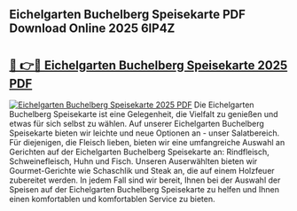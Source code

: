 ## Eichelgarten Buchelberg Speisekarte PDF Download Online 2025 6lP4Z

# <h2><a href="http://gcbcjc3.nevu.top/?p=Eichelgarten+Buchelberg+Speisekarte">🔗 👉🔴 Eichelgarten Buchelberg Speisekarte 2025 PDF</a></h2>

[![Eichelgarten Buchelberg Speisekarte 2025 PDF](https://i.imgur.com/dBaPXMq.png)](http://gcbcjc3.nevu.top/?p=Eichelgarten+Buchelberg+Speisekarte)
Die Eichelgarten Buchelberg Speisekarte ist eine Gelegenheit, die Vielfalt zu genießen und etwas für sich selbst zu wählen. Auf unserer Eichelgarten Buchelberg Speisekarte bieten wir leichte und neue Optionen an - unser Salatbereich. Für diejenigen, die Fleisch lieben, bieten wir eine umfangreiche Auswahl an Gerichten auf der Eichelgarten Buchelberg Speisekarte an: Rindfleisch, Schweinefleisch, Huhn und Fisch. Unseren Auserwählten bieten wir Gourmet-Gerichte wie Schaschlik und Steak an, die auf einem Holzfeuer zubereitet werden. In jedem Fall sind wir bereit, Ihnen bei der Auswahl der Speisen auf der Eichelgarten Buchelberg Speisekarte zu helfen und Ihnen einen komfortablen und komfortablen Service zu bieten.

